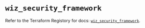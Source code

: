 # `wiz_security_framework`

Refer to the Terraform Registory for docs: [`wiz_security_framework`](https://registry.terraform.io/providers/rhizo-co/wiz/1.1.6/docs/resources/security_framework).
